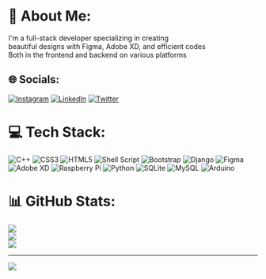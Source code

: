 # 💫 About Me:
I'm a full-stack developer specializing in creating<br>beautiful designs with Figma, Adobe XD, and efficient codes<br>Both in the frontend and backend on various platforms 


## 🌐 Socials:
[![Instagram](https://img.shields.io/badge/Instagram-%23E4405F.svg?logo=Instagram&logoColor=white)](https://instagram.com/ti3e3e) [![LinkedIn](https://img.shields.io/badge/LinkedIn-%230077B5.svg?logo=linkedin&logoColor=white)](https://linkedin.com/in/tibebesilasse-tadele-5547bb198) [![Twitter](https://img.shields.io/badge/Twitter-%231DA1F2.svg?logo=Twitter&logoColor=white)](https://twitter.com/_TI3E3E) 

# 💻 Tech Stack:
![C++](https://img.shields.io/badge/c++-%2300599C.svg?style=for-the-badge&logo=c%2B%2B&logoColor=white) ![CSS3](https://img.shields.io/badge/css3-%231572B6.svg?style=for-the-badge&logo=css3&logoColor=white) ![HTML5](https://img.shields.io/badge/html5-%23E34F26.svg?style=for-the-badge&logo=html5&logoColor=white) ![Shell Script](https://img.shields.io/badge/shell_script-%23121011.svg?style=for-the-badge&logo=gnu-bash&logoColor=white) ![Bootstrap](https://img.shields.io/badge/bootstrap-%23563D7C.svg?style=for-the-badge&logo=bootstrap&logoColor=white) ![Django](https://img.shields.io/badge/django-%23092E20.svg?style=for-the-badge&logo=django&logoColor=white) 	![Figma](https://img.shields.io/badge/figma-%23F24E1E.svg?style=for-the-badge&logo=figma&logoColor=white) ![Adobe XD](https://img.shields.io/badge/Adobe%20XD-470137?style=for-the-badge&logo=Adobe%20XD&logoColor=#FF61F6) ![Raspberry Pi](https://img.shields.io/badge/-RaspberryPi-C51A4A?style=for-the-badge&logo=Raspberry-Pi) ![Python](https://img.shields.io/badge/python-3670A0?style=for-the-badge&logo=python&logoColor=ffdd54) ![SQLite](https://img.shields.io/badge/sqlite-%2307405e.svg?style=for-the-badge&logo=sqlite&logoColor=white) ![MySQL](https://img.shields.io/badge/mysql-%2300f.svg?style=for-the-badge&logo=mysql&logoColor=white) ![Arduino](https://img.shields.io/badge/-Arduino-00979D?style=for-the-badge&logo=Arduino&logoColor=white)
# 📊 GitHub Stats:
![](https://github-readme-stats.vercel.app/api?username=Tibebetad&theme=algolia&hide_border=false&include_all_commits=true&count_private=true)<br/>
![](https://github-readme-streak-stats.herokuapp.com/?user=Tibebetad&theme=algolia&hide_border=false)<br/>
![](https://github-readme-stats.vercel.app/api/top-langs/?username=Tibebetad&theme=algolia&hide_border=false&include_all_commits=true&count_private=true&layout=compact)

---
[![](https://visitcount.itsvg.in/api?id=Tibebetad&icon=9&color=1)](https://visitcount.itsvg.in)

<!-- Proudly created with GPRM ( https://gprm.itsvg.in ) -->
